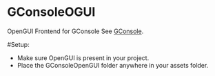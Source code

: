 GConsoleOGUI
============
OpenGUI Frontend for GConsole
See [GConsole](https://github.com/Rahazan/GConsole).

#Setup:

* Make sure OpenGUI is present in your project.
* Place the GConsoleOpenGUI folder anywhere in your assets folder.
